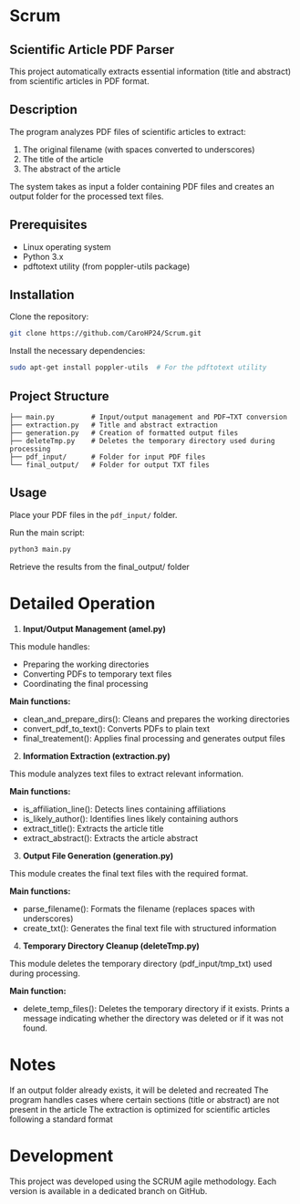 # Scrum

## Scientific Article PDF Parser
This project automatically extracts essential information (title and abstract) from scientific articles in PDF format.

## Description
The program analyzes PDF files of scientific articles to extract:

1. The original filename (with spaces converted to underscores)
2. The title of the article
3. The abstract of the article

The system takes as input a folder containing PDF files and creates an output folder for the processed text files.

## Prerequisites

- Linux operating system
- Python 3.x
- pdftotext utility (from poppler-utils package)

## Installation

Clone the repository:

```bash
git clone https://github.com/CaroHP24/Scrum.git
```

Install the necessary dependencies:

```bash
sudo apt-get install poppler-utils  # For the pdftotext utility
```

## Project Structure
```text
├── main.py         # Input/output management and PDF→TXT conversion
├── extraction.py   # Title and abstract extraction
├── generation.py   # Creation of formatted output files
├── deleteTmp.py    # Deletes the temporary directory used during processing
├── pdf_input/      # Folder for input PDF files
└── final_output/   # Folder for output TXT files
```
## Usage

Place your PDF files in the `pdf_input/` folder.

Run the main script:

```bash
python3 main.py
```

Retrieve the results from the final_output/ folder

# Detailed Operation
1. **Input/Output Management (amel.py)**

This module handles:

+ Preparing the working directories
+ Converting PDFs to temporary text files
+ Coordinating the final processing

**Main functions:**

- clean_and_prepare_dirs(): Cleans and prepares the working directories
- convert_pdf_to_text(): Converts PDFs to plain text
- final_treatement(): Applies final processing and generates output files

2. **Information Extraction (extraction.py)**

This module analyzes text files to extract relevant information.

**Main functions:**

+ is_affiliation_line(): Detects lines containing affiliations
+ is_likely_author(): Identifies lines likely containing authors
+ extract_title(): Extracts the article title
+ extract_abstract(): Extracts the article abstract

3. **Output File Generation (generation.py)**

This module creates the final text files with the required format.

**Main functions:**

+ parse_filename(): Formats the filename (replaces spaces with underscores)
+ create_txt(): Generates the final text file with structured information

4. **Temporary Directory Cleanup (deleteTmp.py)**

This module deletes the temporary directory (pdf_input/tmp_txt) used during processing.

**Main function:**

+ delete_temp_files(): Deletes the temporary directory if it exists. Prints a message indicating whether the directory was deleted or if it was not found.

# Notes

If an output folder already exists, it will be deleted and recreated
The program handles cases where certain sections (title or abstract) are not present in the article
The extraction is optimized for scientific articles following a standard format

# Development
This project was developed using the SCRUM agile methodology. Each version is available in a dedicated branch on GitHub.